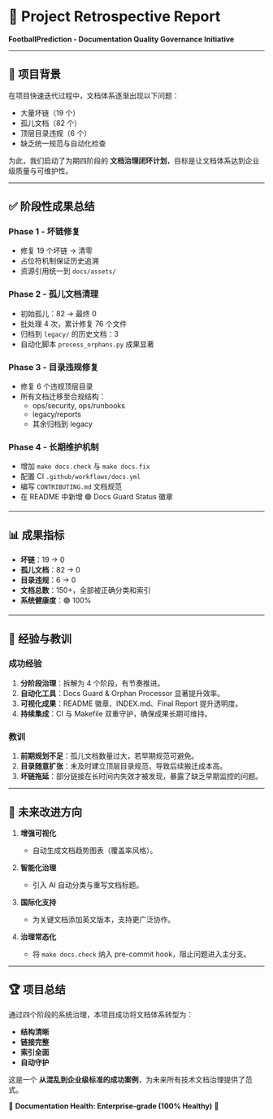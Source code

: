 # 🎉 Project Retrospective Report
**FootballPrediction - Documentation Quality Governance Initiative**

---

## 📖 项目背景
在项目快速迭代过程中，文档体系逐渐出现以下问题：
- 大量坏链（19 个）
- 孤儿文档（82 个）
- 顶层目录违规（6 个）
- 缺乏统一规范与自动化检查

为此，我们启动了为期四阶段的 **文档治理闭环计划**，目标是让文档体系达到企业级质量与可维护性。

---

## ✅ 阶段性成果总结

### Phase 1 - 坏链修复
- 修复 19 个坏链 → 清零
- 占位符机制保证历史追溯
- 资源引用统一到 `docs/assets/`

### Phase 2 - 孤儿文档清理
- 初始孤儿：82 → 最终 0
- 批处理 4 次，累计修复 76 个文件
- 归档到 `legacy/` 的历史文档：3
- 自动化脚本 `process_orphans.py` 成果显著

### Phase 3 - 目录违规修复
- 修复 6 个违规顶层目录
- 所有文档迁移至合规结构：
  - ops/security, ops/runbooks
  - legacy/reports
  - 其余归档到 legacy

### Phase 4 - 长期维护机制
- 增加 `make docs.check` 与 `make docs.fix`
- 配置 CI `.github/workflows/docs.yml`
- 编写 `CONTRIBUTING.md` 文档规范
- 在 README 中新增 🟢 Docs Guard Status 徽章

---

## 📊 成果指标

- **坏链**：19 → 0
- **孤儿文档**：82 → 0
- **目录违规**：6 → 0
- **文档总数**：150+，全部被正确分类和索引
- **系统健康度**：🟢 100%

---

## 🧠 经验与教训

### 成功经验
1. **分阶段治理**：拆解为 4 个阶段，有节奏推进。
2. **自动化工具**：Docs Guard & Orphan Processor 显著提升效率。
3. **可视化成果**：README 徽章、INDEX.md、Final Report 提升透明度。
4. **持续集成**：CI 与 Makefile 双重守护，确保成果长期可维持。

### 教训
1. **前期规划不足**：孤儿文档数量过大，若早期规范可避免。
2. **目录随意扩张**：未及时建立顶层目录规范，导致后续搬迁成本高。
3. **坏链拖延**：部分链接在长时间内失效才被发现，暴露了缺乏早期监控的问题。

---

## 🔮 未来改进方向

1. **增强可视化**
   - 自动生成文档趋势图表（覆盖率风格）。

2. **智能化治理**
   - 引入 AI 自动分类与重写文档标题。

3. **国际化支持**
   - 为关键文档添加英文版本，支持更广泛协作。

4. **治理常态化**
   - 将 `make docs.check` 纳入 pre-commit hook，阻止问题进入主分支。

---

## 🏆 项目总结
通过四个阶段的系统治理，本项目成功将文档体系转型为：
- **结构清晰**
- **链接完整**
- **索引全面**
- **自动守护**

这是一个 **从混乱到企业级标准的成功案例**，为未来所有技术文档治理提供了范式。

🎉 **Documentation Health: Enterprise-grade (100% Healthy)** 🎉